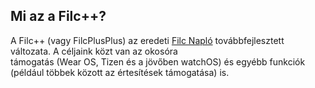 ## Mi az a Filc++?
A Filc++ (vagy FilcPlusPlus) az eredeti [Filc Napló](https://github.com/filc/naplo) továbbfejlesztett változata. A céljaink közt van az okosóra  
támogatás (Wear OS, Tizen és a jövőben watchOS) és egyébb funkciók (például többek közott az értesítések támogatása) is.
